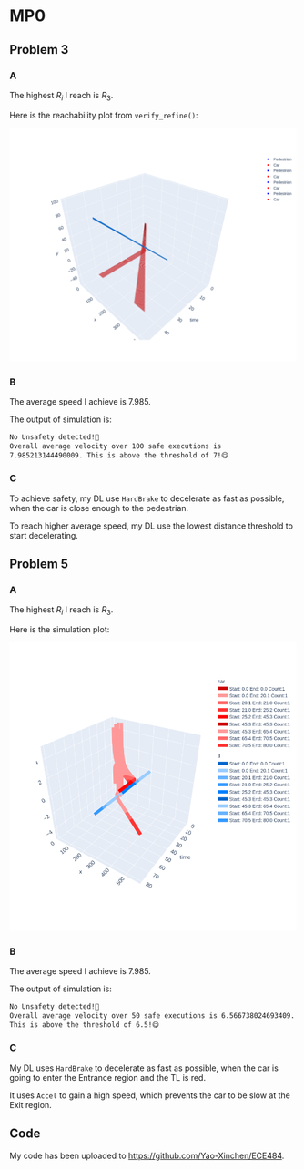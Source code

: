 # MP0

## Problem 3

### A

The highest $R_i$ I reach is $R_3$.

Here is the reachability plot from `verify_refine()`:

![verify_refine](./part1verify.png)

### B

The average speed I achieve is $7.985$.

The output of simulation is:

```text
No Unsafety detected!🥰
Overall average velocity over 100 safe executions is 7.985213144490009. This is above the threshold of 7!😋
```

### C

To achieve safety, my DL use `HardBrake` to decelerate as fast as possible,
when the car is close enough to the pedestrian.

To reach higher average speed, my DL use the lowest distance threshold to start decelerating.

## Problem 5

### A

The highest $R_i$ I reach is $R_3$.

Here is the simulation plot:

![simu](./part2simu.png)

### B

The average speed I achieve is $7.985$.

The output of simulation is:

```text
No Unsafety detected!🥰
Overall average velocity over 50 safe executions is 6.566738024693409. This is above the threshold of 6.5!😋
```

### C

My DL uses `HardBrake` to decelerate as fast as possible,
when the car is going to enter the Entrance region and the TL is red.

It uses `Accel` to gain a high speed,
which prevents the car to be slow at the Exit region.

## Code

My code has been uploaded to https://github.com/Yao-Xinchen/ECE484.
